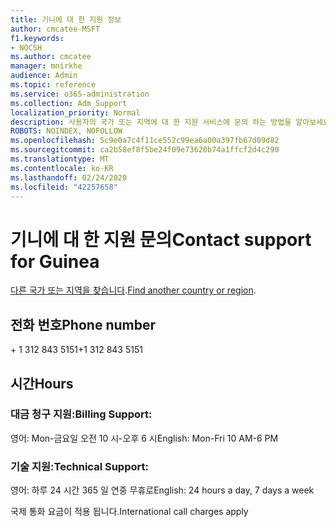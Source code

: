 ```yaml
---
title: 기니에 대 한 지원 정보
author: cmcatee-MSFT
f1.keywords:
- NOCSH
ms.author: cmcatee
manager: mnirkhe
audience: Admin
ms.topic: reference
ms.service: o365-administration
ms.collection: Adm_Support
localization_priority: Normal
description: 사용자의 국가 또는 지역에 대 한 지원 서비스에 문의 하는 방법을 알아보세요.
ROBOTS: NOINDEX, NOFOLLOW
ms.openlocfilehash: 5c9e0a7c4f11ce552c99ea6a00a397fb67d09d82
ms.sourcegitcommit: ca2b58ef8f5be24f09e73620b74a1ffcf2d4c290
ms.translationtype: MT
ms.contentlocale: ko-KR
ms.lasthandoff: 02/24/2020
ms.locfileid: "42257658"
---
```

# <a name="contact-support-for-guinea"></a><span data-ttu-id="ca5df-103">기니에 대 한 지원 문의</span><span class="sxs-lookup"><span data-stu-id="ca5df-103">Contact support for Guinea</span></span>

<span data-ttu-id="ca5df-104">[다른 국가 또는 지역을 찾습니다](../contact-support-for-business-products.md).</span><span class="sxs-lookup"><span data-stu-id="ca5df-104">[Find another country or region](../contact-support-for-business-products.md).</span></span>

## <a name="phone-number"></a><span data-ttu-id="ca5df-105">전화 번호</span><span class="sxs-lookup"><span data-stu-id="ca5df-105">Phone number</span></span>
<span data-ttu-id="ca5df-106">+ 1 312 843 5151</span><span class="sxs-lookup"><span data-stu-id="ca5df-106">+1 312 843 5151</span></span>

## <a name="hours"></a><span data-ttu-id="ca5df-107">시간</span><span class="sxs-lookup"><span data-stu-id="ca5df-107">Hours</span></span>
### <a name="billing-support"></a><span data-ttu-id="ca5df-108">대금 청구 지원:</span><span class="sxs-lookup"><span data-stu-id="ca5df-108">Billing Support:</span></span>

<span data-ttu-id="ca5df-109">영어: Mon-금요일 오전 10 시-오후 6 시</span><span class="sxs-lookup"><span data-stu-id="ca5df-109">English: Mon-Fri 10 AM-6 PM</span></span>

### <a name="technical-support"></a><span data-ttu-id="ca5df-110">기술 지원:</span><span class="sxs-lookup"><span data-stu-id="ca5df-110">Technical Support:</span></span>

<span data-ttu-id="ca5df-111">영어: 하루 24 시간 365 일 연중 무휴로</span><span class="sxs-lookup"><span data-stu-id="ca5df-111">English: 24 hours a day, 7 days a week</span></span>

<span data-ttu-id="ca5df-112">국제 통화 요금이 적용 됩니다.</span><span class="sxs-lookup"><span data-stu-id="ca5df-112">International call charges apply</span></span>